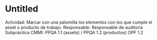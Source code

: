 # Untitled

Actividad: Marcar con una palomilla los elementos con los que cumple el asset o producto de trabajo.
Responsable: Responsable de auditoría
Subpráctica CMMI: PPQA 1.1 (assets) / PPQA 1.2 (productos)
OPF 1.2